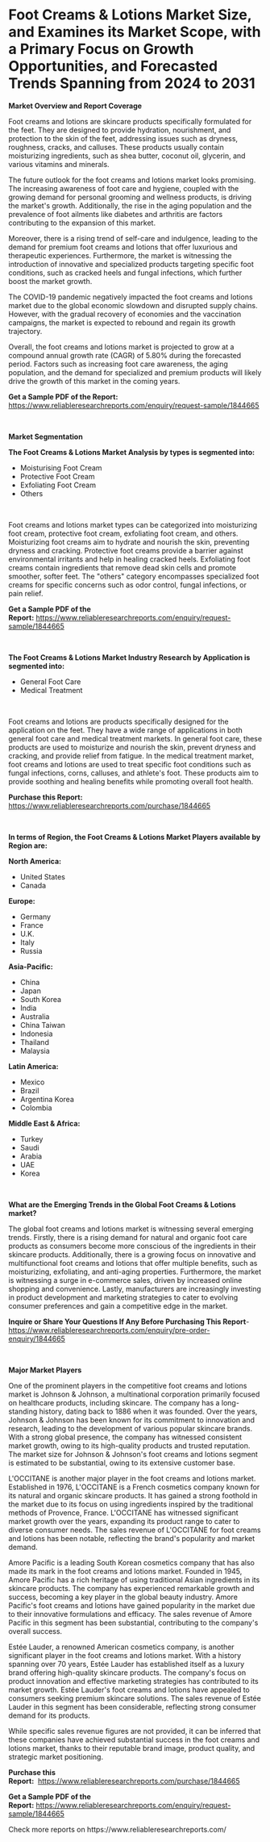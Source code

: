 <p><h1>Foot Creams & Lotions Market Size, and Examines its Market Scope, with a Primary Focus on Growth Opportunities, and Forecasted Trends Spanning from 2024 to 2031</h1></p><p><strong>Market Overview and Report Coverage</strong></p>
<p><p>Foot creams and lotions are skincare products specifically formulated for the feet. They are designed to provide hydration, nourishment, and protection to the skin of the feet, addressing issues such as dryness, roughness, cracks, and calluses. These products usually contain moisturizing ingredients, such as shea butter, coconut oil, glycerin, and various vitamins and minerals.</p><p>The future outlook for the foot creams and lotions market looks promising. The increasing awareness of foot care and hygiene, coupled with the growing demand for personal grooming and wellness products, is driving the market's growth. Additionally, the rise in the aging population and the prevalence of foot ailments like diabetes and arthritis are factors contributing to the expansion of this market.</p><p>Moreover, there is a rising trend of self-care and indulgence, leading to the demand for premium foot creams and lotions that offer luxurious and therapeutic experiences. Furthermore, the market is witnessing the introduction of innovative and specialized products targeting specific foot conditions, such as cracked heels and fungal infections, which further boost the market growth.</p><p>The COVID-19 pandemic negatively impacted the foot creams and lotions market due to the global economic slowdown and disrupted supply chains. However, with the gradual recovery of economies and the vaccination campaigns, the market is expected to rebound and regain its growth trajectory.</p><p>Overall, the foot creams and lotions market is projected to grow at a compound annual growth rate (CAGR) of 5.80% during the forecasted period. Factors such as increasing foot care awareness, the aging population, and the demand for specialized and premium products will likely drive the growth of this market in the coming years.</p></p>
<p><strong>Get a Sample PDF of the Report:</strong> <a href="https://www.reliableresearchreports.com/enquiry/request-sample/1844665">https://www.reliableresearchreports.com/enquiry/request-sample/1844665</a></p>
<p>&nbsp;</p>
<p><strong>Market Segmentation</strong></p>
<p><strong>The Foot Creams & Lotions Market Analysis by types is segmented into:</strong></p>
<p><ul><li>Moisturising Foot Cream</li><li>Protective Foot Cream</li><li>Exfoliating Foot Cream</li><li>Others</li></ul></p>
<p>&nbsp;</p>
<p><p>Foot creams and lotions market types can be categorized into moisturizing foot cream, protective foot cream, exfoliating foot cream, and others. Moisturizing foot creams aim to hydrate and nourish the skin, preventing dryness and cracking. Protective foot creams provide a barrier against environmental irritants and help in healing cracked heels. Exfoliating foot creams contain ingredients that remove dead skin cells and promote smoother, softer feet. The "others" category encompasses specialized foot creams for specific concerns such as odor control, fungal infections, or pain relief.</p></p>
<p><strong>Get a Sample PDF of the Report:</strong>&nbsp;<a href="https://www.reliableresearchreports.com/enquiry/request-sample/1844665">https://www.reliableresearchreports.com/enquiry/request-sample/1844665</a></p>
<p>&nbsp;</p>
<p><strong>The Foot Creams & Lotions Market Industry Research by Application is segmented into:</strong></p>
<p><ul><li>General Foot Care</li><li>Medical Treatment</li></ul></p>
<p>&nbsp;</p>
<p><p>Foot creams and lotions are products specifically designed for the application on the feet. They have a wide range of applications in both general foot care and medical treatment markets. In general foot care, these products are used to moisturize and nourish the skin, prevent dryness and cracking, and provide relief from fatigue. In the medical treatment market, foot creams and lotions are used to treat specific foot conditions such as fungal infections, corns, calluses, and athlete's foot. These products aim to provide soothing and healing benefits while promoting overall foot health.</p></p>
<p><strong>Purchase this Report:</strong>&nbsp; <a href="https://www.reliableresearchreports.com/purchase/1844665">https://www.reliableresearchreports.com/purchase/1844665</a></p>
<p>&nbsp;</p>
<p><strong>In terms of Region, the Foot Creams & Lotions Market Players available by Region are:</strong></p>
<p>
    <p> <strong> North America: </strong>
        <ul>
            <li>United States</li>
            <li>Canada</li>
        </ul>
        </p> 
    <p> <strong> Europe: </strong>
        <ul>
            <li>Germany</li>
            <li>France</li>
            <li>U.K.</li>
            <li>Italy</li>
            <li>Russia</li>
        </ul>
        </p> 
    <p> <strong> Asia-Pacific: </strong>
        <ul>
            <li>China</li>
            <li>Japan</li>
            <li>South Korea</li>
            <li>India</li>
            <li>Australia</li>
            <li>China Taiwan</li>
            <li>Indonesia</li>
            <li>Thailand</li>
            <li>Malaysia</li>
        </ul>
        </p> 
    <p> <strong> Latin America: </strong>
        <ul>
            <li>Mexico</li>
            <li>Brazil</li>
            <li>Argentina Korea</li>
            <li>Colombia</li>
        </ul>
        </p> 
    <p> <strong> Middle East & Africa: </strong>
        <ul>
            <li>Turkey</li>
            <li>Saudi</li>
            <li>Arabia</li>
            <li>UAE</li>
            <li>Korea</li>
        </ul>
    </p>
    </p>
<p>&nbsp;</p>
<p><strong>What are the Emerging Trends in the Global Foot Creams & Lotions market?</strong></p>
<p><p>The global foot creams and lotions market is witnessing several emerging trends. Firstly, there is a rising demand for natural and organic foot care products as consumers become more conscious of the ingredients in their skincare products. Additionally, there is a growing focus on innovative and multifunctional foot creams and lotions that offer multiple benefits, such as moisturizing, exfoliating, and anti-aging properties. Furthermore, the market is witnessing a surge in e-commerce sales, driven by increased online shopping and convenience. Lastly, manufacturers are increasingly investing in product development and marketing strategies to cater to evolving consumer preferences and gain a competitive edge in the market.</p></p>
<p><strong>Inquire or Share Your Questions If Any Before Purchasing This Report</strong>- <a href="https://www.reliableresearchreports.com/enquiry/pre-order-enquiry/1844665">https://www.reliableresearchreports.com/enquiry/pre-order-enquiry/1844665</a></p>
<p>&nbsp;</p>
<p><strong>Major Market Players</strong></p>
<p><p>One of the prominent players in the competitive foot creams and lotions market is Johnson & Johnson, a multinational corporation primarily focused on healthcare products, including skincare. The company has a long-standing history, dating back to 1886 when it was founded. Over the years, Johnson & Johnson has been known for its commitment to innovation and research, leading to the development of various popular skincare brands. With a strong global presence, the company has witnessed consistent market growth, owing to its high-quality products and trusted reputation. The market size for Johnson & Johnson's foot creams and lotions segment is estimated to be substantial, owing to its extensive customer base.</p><p>L'OCCITANE is another major player in the foot creams and lotions market. Established in 1976, L'OCCITANE is a French cosmetics company known for its natural and organic skincare products. It has gained a strong foothold in the market due to its focus on using ingredients inspired by the traditional methods of Provence, France. L'OCCITANE has witnessed significant market growth over the years, expanding its product range to cater to diverse consumer needs. The sales revenue of L'OCCITANE for foot creams and lotions has been notable, reflecting the brand's popularity and market demand.</p><p>Amore Pacific is a leading South Korean cosmetics company that has also made its mark in the foot creams and lotions market. Founded in 1945, Amore Pacific has a rich heritage of using traditional Asian ingredients in its skincare products. The company has experienced remarkable growth and success, becoming a key player in the global beauty industry. Amore Pacific's foot creams and lotions have gained popularity in the market due to their innovative formulations and efficacy. The sales revenue of Amore Pacific in this segment has been substantial, contributing to the company's overall success.</p><p>Estée Lauder, a renowned American cosmetics company, is another significant player in the foot creams and lotions market. With a history spanning over 70 years, Estée Lauder has established itself as a luxury brand offering high-quality skincare products. The company's focus on product innovation and effective marketing strategies has contributed to its market growth. Estée Lauder's foot creams and lotions have appealed to consumers seeking premium skincare solutions. The sales revenue of Estée Lauder in this segment has been considerable, reflecting strong consumer demand for its products.</p><p>While specific sales revenue figures are not provided, it can be inferred that these companies have achieved substantial success in the foot creams and lotions market, thanks to their reputable brand image, product quality, and strategic market positioning.</p></p>
<p><strong>Purchase this Report:</strong>&nbsp;&nbsp;<a href="https://www.reliableresearchreports.com/purchase/1844665">https://www.reliableresearchreports.com/purchase/1844665</a></p>
<p></p>
<p><strong>Get a Sample PDF of the Report:</strong>&nbsp;<a href="https://www.reliableresearchreports.com/enquiry/request-sample/1844665">https://www.reliableresearchreports.com/enquiry/request-sample/1844665</a></p>
<p>Check more reports on https://www.reliableresearchreports.com/</p>